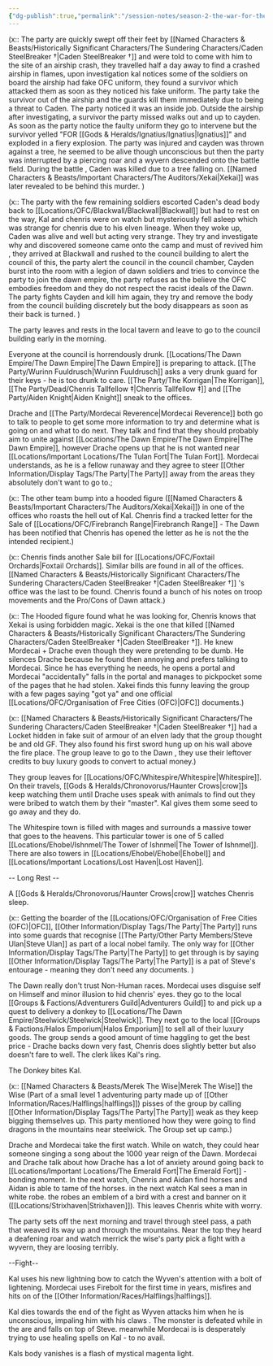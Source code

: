 ```yaml
---
{"dg-publish":true,"permalink":"/session-notes/season-2-the-war-for-the-ofc-s-freedom/session-02/","tags":["LevelUp"],"updated":"2025-06-14T14:14:24.542+01:00"}
---
```


(x:: The party are quickly swept off their feet by [[Named Characters & Beasts/Historically Significant  Characters/The Sundering Characters/Caden SteelBreaker †\|Caden SteelBreaker †]] and were told to come with him to the site of an airship crash, they travelled half a day away to find a crashed airship in flames, upon investigation kal notices some of the soldiers on board the airship had fake OFC uniform, they found a survivor which attacked them as soon as they noticed his fake uniform. The party take the survivor out of the airship and the guards kill them immediately due to being a threat to Caden. The party noticed it was an inside job. Outside the airship after investigating, a survivor the party missed walks out and up to cayden. As soon as the party notice the faulty uniform they go to intervene but the survivor yelled "FOR [[Gods & Heralds/Ignatius/Ignatius\|Ignatius]]" and exploded in a fiery explosion.  The party was injured and cayden was thrown against a tree, he seemed to be alive though unconscious but then the party was interrupted by a piercing roar and a wyvern descended onto the battle field. During the battle , Caden was killed due to a tree falling on. [[Named Characters & Beasts/Important Characters/The Auditors/Xekai\|Xekai]] was later revealed to be behind this murder.  )

(x:: The party with the few remaining soldiers escorted Caden's dead body back to [[Locations/OFC/Blackwall/Blackwall\|Blackwall]] but had to rest on the way, Kal and chenris were on watch but mysteriously fell asleep which was strange for chenris due to his elven lineage. When they woke up, Caden was alive and well but acting very strange. They try and investigate why and discovered someone came onto the camp and must of revived him , they arrived at Blackwall and rushed to the council building to alert the council of this, the party alert the council in the council chamber, Cayden burst into the room with a legion of dawn soldiers and tries to convince the party to join the dawn empire, the party refuses as the believe the OFC embodies freedom and they do not respect the racist ideals of the Dawn. The party fights Cayden and kill him again, they try and remove the body from the council building discretely but the body disappears as soon as their back is turned. )

The party leaves and rests in the local tavern and leave to go to the council building early in the morning.

Everyone at the council is horrendously drunk. [[Locations/The Dawn Empire/The Dawn Empire\|The Dawn Empire]] is preparing to attack. [[The Party/Wurinn Fuuldrusch\|Wurinn Fuuldrusch]] asks a very drunk guard for their keys - he is too drunk to care. [[The Party/The Korrigan\|The Korrigan]], [[The Party/Dead/Chenris Tallfellow ‡\|Chenris Tallfellow ‡]] and [[The Party/Aiden Knight\|Aiden Knight]] sneak to the offices. 

Drache and [[The Party/Mordecai Reverence\|Mordecai Reverence]] both go to talk to people to get some more information to try and determine what is going on and what to do next. They talk and find that they should probably aim to unite against [[Locations/The Dawn Empire/The Dawn Empire\|The Dawn Empire]], however Drache opens up that he is not wanted near [[Locations/Important Locations/The Tulan Fort\|The Tulan Fort]]. Mordecai understands, as he is a fellow runaway and they agree to steer [[Other Information/Display Tags/The Party\|The Party]] away from the areas they absolutely don't want to go to.;

(x:: The other team bump into a hooded figure ([[Named Characters & Beasts/Important Characters/The Auditors/Xekai\|Xekai]]) in one of the offices who roasts the hell out of Kal. Chenris find a tracked letter for the Sale of [[Locations/OFC/Firebranch Range\|Firebranch Range]] - The Dawn has been notified that Chenris has opened the letter as he is not the  the intended recipient.)

(x::  Chenris finds another Sale bill for [[Locations/OFC/Foxtail Orchards\|Foxtail Orchards]]. Similar bills are found in all of the offices. [[Named Characters & Beasts/Historically Significant  Characters/The Sundering Characters/Caden SteelBreaker †\|Caden SteelBreaker †]] 's office was the last to be found. Chenris found a bunch of his notes on troop movements and the Pro/Cons of Dawn attack.)

(x:: The Hooded figure found what he was looking for, Chenris knows that Xekai is using forbidden magic. Xekai is the one that killed [[Named Characters & Beasts/Historically Significant  Characters/The Sundering Characters/Caden SteelBreaker †\|Caden SteelBreaker †]]. He knew Mordecai + Drache even though they were pretending to be dumb. He silences Drache because he found then annoying and prefers talking to Mordecai. Since he has everything he needs, he opens a portal and Mordecai "accidentally" falls in the portal and manages to pickpocket some of the pages that he had stolen. Xakei finds this funny leaving the group with a few pages saying "got ya" and one official [[Locations/OFC/Organisation of Free Cities (OFC)\|OFC]] documents.)

(x:: [[Named Characters & Beasts/Historically Significant  Characters/The Sundering Characters/Caden SteelBreaker †\|Caden SteelBreaker †]] had a Locket hidden in fake suit of armour of an elven lady that the group thought be and old GF. They also found his first sword hung up on his wall above the fire place. The group leave to go to the Dawn , they use their leftover credits to buy luxury goods to convert to actual money.)

They group leaves for [[Locations/OFC/Whitespire/Whitespire\|Whitespire]]. On their travels, [[Gods & Heralds/Chronovorus/Haunter Crows\|crow]]s keep watching them until Drache uses speak with animals to find out they were bribed to watch them by their "master". Kal gives them some seed to go away and they do. 

The Whitespire town is filled with mages and surrounds a massive tower that goes to the heavens. This particular tower is one of 5 called [[Locations/Ehobel/Ishnmel/The Tower of Ishnmel\|The Tower of Ishnmel]]. There are also towers in [[Locations/Ehobel/Ehobel\|Ehobel]] and [[Locations/Important Locations/Lost Haven\|Lost Haven]]. 

-- Long Rest --

A [[Gods & Heralds/Chronovorus/Haunter Crows\|crow]] watches Chenris sleep. 

(x:: Getting the boarder of the [[Locations/OFC/Organisation of Free Cities (OFC)\|OFC]], [[Other Information/Display Tags/The Party\|The Party]] runs into some guards that recognise [[The Party/Other Party Members/Steve Ulan\|Steve Ulan]] as part of a local nobel family. The only way for [[Other Information/Display Tags/The Party\|The Party]] to get through is by saying [[Other Information/Display Tags/The Party\|The Party]] is a pat of Steve's entourage - meaning they don't need any documents. )

The Dawn really don't trust Non-Human races. Mordecai uses disguise self on Himself and minor illusion to hid chenris' eyes. they go to the local [[Groups & Factions/Adventurers Guild\|Adventurers Guild]] to and pick up a quest to delivery a donkey to [[Locations/The Dawn Empire/Steelwick/Steelwick\|Steelwick]]. They next go to the local [[Groups & Factions/Halos Emporium\|Halos Emporium]] to sell all of their luxury goods. The group sends a good amount of time haggling to get the best price - Drache backs down very fast, Chenris does slightly better but also doesn't fare to well. The clerk likes Kal's ring.

The Donkey bites Kal.

(x:: [[Named Characters & Beasts/Merek The Wise\|Merek The Wise]] the Wise (Part of a small level 1 adventuring party made up of [[Other Information/Races/Halflings\|halflings]]) pisses of the group by calling [[Other Information/Display Tags/The Party\|The Party]] weak as they keep bigging themselves up. This party mentioned how they were going to find dragons in the mountains near steelwick. The Group set up camp.)

Drache and Mordecai take the first watch. While on watch, they could hear someone singing a song about the 1000 year reign of the Dawn. Mordecai and Drache talk about how Drache has a lot of anxiety around going back to [[Locations/Important Locations/The Emerald Fort\|The Emerald Fort]] - bonding moment. In the next watch, Chenris and Aidan find horses and Aidan is able to tame of the horses. in the next watch Kal sees a man in white robe. the robes an emblem of a bird with a crest and banner on it ([[Locations/Strixhaven\|Strixhaven]]). This leaves Chenris white with worry. 

The party sets off the next morning and travel through steel pass, a path that weaved its way up and through the mountains. Near the top they heard a deafening roar and watch merrick the wise's party pick a fight with a wyvern, they are loosing terribly.

--Fight--

Kal uses his new lightning bow to catch the Wyven's attention with a bolt of lightening. Mordecai uses Firebolt for the first time in years, misfires and hits on of the [[Other Information/Races/Halflings\|halflings]]. 

Kal dies towards the end of the fight as Wyven attacks him when he is unconscious, impaling him with his claws . The monster is defeated while in the are and falls on top of Steve. meanwhile Mordecai is is desperately trying to use healing spells on Kal - to no avail.  

Kals body vanishes is a flash of mystical magenta light.
